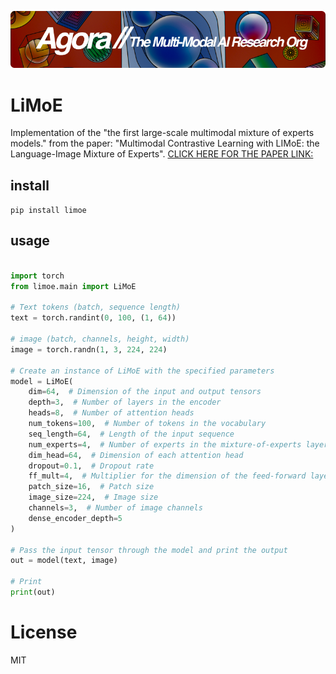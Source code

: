 [![Multi-Modality](agorabanner.png)](https://discord.gg/qUtxnK2NMf)

# LiMoE
Implementation of the "the first large-scale multimodal mixture of experts models." from the paper: "Multimodal Contrastive Learning with LIMoE: the Language-Image Mixture of Experts". [CLICK HERE FOR THE PAPER LINK:](https://arxiv.org/abs/2206.02770)


## install
`pip install limoe`

## usage
```python

import torch
from limoe.main import LiMoE

# Text tokens (batch, sequence length)
text = torch.randint(0, 100, (1, 64))

# image (batch, channels, height, width)
image = torch.randn(1, 3, 224, 224)

# Create an instance of LiMoE with the specified parameters
model = LiMoE(
    dim=64,  # Dimension of the input and output tensors
    depth=3,  # Number of layers in the encoder
    heads=8,  # Number of attention heads
    num_tokens=100,  # Number of tokens in the vocabulary
    seq_length=64,  # Length of the input sequence
    num_experts=4,  # Number of experts in the mixture-of-experts layer
    dim_head=64,  # Dimension of each attention head
    dropout=0.1,  # Dropout rate
    ff_mult=4,  # Multiplier for the dimension of the feed-forward layer
    patch_size=16,  # Patch size
    image_size=224,  # Image size
    channels=3,  # Number of image channels
    dense_encoder_depth=5
)

# Pass the input tensor through the model and print the output
out = model(text, image)

# Print
print(out)
```

# License
MIT

